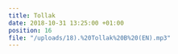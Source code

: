 ```yaml
---
title: Tollak
date: 2018-10-31 13:25:00 +01:00
position: 16
file: "/uploads/18).%20Tollak%20B%20(EN).mp3"
---
```


